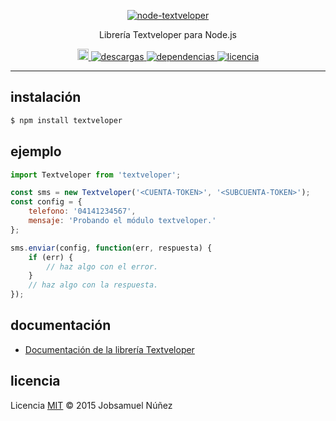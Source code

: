 <p align="center">
	<a href="http://textveloper.com/">
		<img alt="node-textveloper" src="http://i.imgur.com/c2hVKj8.png" width="auto">
	</a>
</p>
<p align="center">
    Librería Textveloper para Node.js
</p>
<p align="center">
    <a href="https://badge.fury.io/js/textveloper">
        <img src="https://badge.fury.io/js/textveloper.svg" alt="npm version" height="18">
    </a>
    <a href="https://www.npmjs.com/package/textveloper">
        <img alt="descargas" src="https://img.shields.io/npm/dt/textveloper.svg">
    </a>
    <a href="https://badge.fury.io/js/textveloper">
        <img alt="dependencias" src="https://david-dm.org/jobsamuel/node-textveloper.svg">
    </a>
    <a href="https://www.npmjs.com/package/textveloper">
        <img alt="licencia" src="https://img.shields.io/npm/l/textveloper.svg">
    </a>
</p>

----

## instalación

```bash
$ npm install textveloper
```

## ejemplo

```js
import Textveloper from 'textveloper';

const sms = new Textveloper('<CUENTA-TOKEN>', '<SUBCUENTA-TOKEN>');
const config = {
	telefono: '04141234567', 
	mensaje: 'Probando el módulo textveloper.' 
};

sms.enviar(config, function(err, respuesta) {
    if (err) {
        // haz algo con el error.
    }
    // haz algo con la respuesta.
});
```

## documentación

* [Documentación de la librería Textveloper](DOCUMENTACION.md)

## licencia

Licencia [MIT](http://opensource.org/licenses/MIT) :copyright: 2015 Jobsamuel Núñez